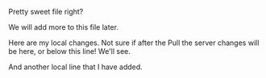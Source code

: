 Pretty sweet file right?  

We will add more to this file later.

Here are my local changes.  Not sure if after the Pull the server changes will be here, or below this line!  We'll see.

And another local line that I have added.

